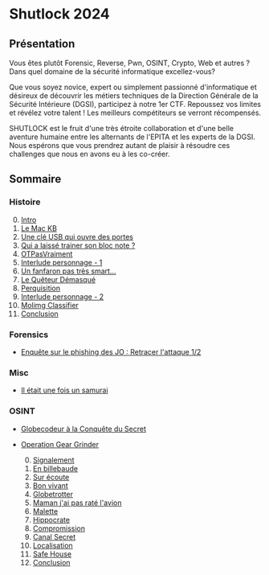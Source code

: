 # Shutlock 2024

## Présentation
Vous êtes plutôt Forensic, Reverse, Pwn, OSINT, Crypto, Web et autres ? Dans quel domaine de la sécurité informatique excellez-vous?

Que vous soyez novice, expert ou simplement passionné d'informatique et désireux de découvrir les métiers techniques de la Direction Générale de la Sécurité Intérieure (DGSI), participez à notre 1er CTF. Repoussez vos limites et révélez votre talent ! Les meilleurs compétiteurs se verront récompensés.

SHUTLOCK est le fruit d'une très étroite collaboration et d'une belle aventure humaine entre les alternants de l'EPITA et les experts de la DGSI. Nous espérons que vous prendrez autant de plaisir à résoudre ces challenges que nous en avons eu à les co-créer.

## Sommaire

### Histoire
0. [Intro](./Histoire/0-0_Intro)
1. [Le Mac KB](./Histoire/0-1_Le_Mac_KB)
2. [Une clé USB qui ouvre des portes](./Histoire/0-2_Une_cle_USB_qui_ouvre_des_portes)
3. [Qui a laissé trainer son bloc note ?](./Histoire/1-0_Qui_a_laisse_trainer_son_bloc_note)
4. [OTPasVraiment](./Histoire/1-1_OTPasVraiment)
5. [Interlude personnage - 1](./Histoire/1-2_Fin_niveau_1)
6. [Un fanfaron pas très smart...](./Histoire/2-0_Un_fanfaron_pas_tres_smart)
7. [Le Quêteur Démasqué](./Histoire/2-1_Le_Queteur_Demasque)
8. [Perquisition](./Histoire/2-2_Perquisition)
9. [Interlude personnage - 2](./Histoire/2-3_Fin_niveau_2)
10. [Molimg Classifier](./Histoire/3-0_Molimg_Classifier)
11. [Conclusion](./Histoire/3-1_Final)

### Forensics
* [Enquête sur le phishing des JO : Retracer l'attaque 1/2](./Forensics/Enquete_sur_le_phishing_des_JO)

### Misc
* [Il était une fois un samurai](./Misc/Il_etait_une_fois_un_samurai)

### OSINT
* [Globecodeur à la Conquête du Secret](./OSINT/Globecodeur_a_la_conquete_du_secret)
* [Operation Gear Grinder](./OSINT/Operation_Gear_Grinder)

    0. [Signalement](./OSINT/Operation_Gear_Grinder/0-12_Signalement)
    1. [En billebaude](./OSINT/Operation_Gear_Grinder/1-12_En_billebaude)
    2. [Sur écoute](./OSINT/Operation_Gear_Grinder/2-12_Sur_ecoute)
    3. [Bon vivant](./OSINT/Operation_Gear_Grinder/3-12_Bon_vivant)
    4. [Globetrotter](./OSINT/Operation_Gear_Grinder/4-12_Globetrotter)
    5. [Maman j'ai pas raté l'avion](./OSINT/Operation_Gear_Grinder/5-12_Maman_jai_pas_rate_lavion)
    6. [Malette](./OSINT/Operation_Gear_Grinder/6-12_Malette)
    7. [Hippocrate](./OSINT/Operation_Gear_Grinder/7-12_Hippocrate)
    8. [Compromission](./OSINT/Operation_Gear_Grinder/8-12_Compromission)
    9. [Canal Secret](./OSINT/Operation_Gear_Grinder/9-12_Canal_Secret)
    10. [Localisation](./OSINT/Operation_Gear_Grinder/10-12_Localisation)
    11. [Safe House](./OSINT/Operation_Gear_Grinder/11-12_Safe_House)
    12. [Conclusion](./OSINT/Operation_Gear_Grinder/12-12_Conclusion)